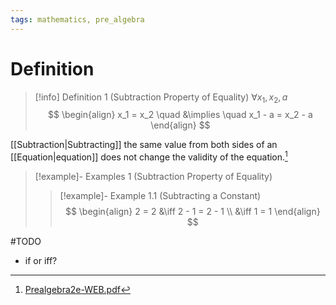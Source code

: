 ```yaml
---
tags: mathematics, pre_algebra
---
```


# Definition

> [!info] Definition 1 (Subtraction Property of Equality)
> $\forall x_1, x_2, a$
> $$
> \begin{align}
> x_1 = x_2 \quad &\implies \quad x_1 - a = x_2 - a
> \end{align}
> $$

[[Subtraction|Subtracting]] the same value from both sides of an [[Equation|equation]] does not change the validity of the equation.[^1]

> [!example]- Examples 1 (Subtraction Property of Equality)
> > [!example]- Example 1.1 (Subtracting a Constant)
> > $$
> > \begin{align}
> > 2 = 2 &\iff 2 - 1 = 2 - 1 \\ &\iff 1 = 1
> > \end{align}
> > $$

#TODO
- if or iff?

[^1]: [Prealgebra2e-WEB.pdf](zotero://open-pdf/library/items/W4QW2QZI?page=148)